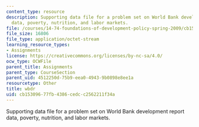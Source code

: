 ```yaml
---
content_type: resource
description: Supporting data file for a problem set on World Bank development report
  data, poverty, nutrition, and labor markets.
file: /courses/14-74-foundations-of-development-policy-spring-2009/cb15309677fb4386cedcc2562211f34a_wbdr.dta
file_size: 16806
file_type: application/octet-stream
learning_resource_types:
- Assignments
license: https://creativecommons.org/licenses/by-nc-sa/4.0/
ocw_type: OCWFile
parent_title: Assignments
parent_type: CourseSection
parent_uid: 4512250d-75b9-eea0-4943-9b0898e8ee1a
resourcetype: Other
title: wbdr
uid: cb153096-77fb-4386-cedc-c2562211f34a
---
```

Supporting data file for a problem set on World Bank development report data, poverty, nutrition, and labor markets.